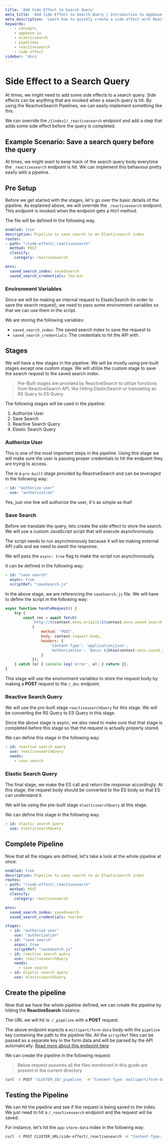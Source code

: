 ```yaml
---
title: 'Add Side Effect to Search Query'
meta_title: 'Add Side Effect to Search Query | Introduction to Appbase.io'
meta_description: 'Learn how to quickly create a side effect with ReactiveSearch Pipelines'
keywords:
    - concepts
    - appbase.io
    - elasticsearch
    - pipelines
    - reactivesearch
    - side effect
sidebar: 'docs'
---
```


# Side Effect to a Search Query

At times, we might need to add some side effects to a search query. Side effects can be anything that are invoked when a search query is hit. By using the ReactiveSearch Pipelines, we can easily implement something like this.

We can override the `/{index}/_reactivesearch` endpoint and add a step that adds some side effect before the query is completed.

## Example Scenario: Save a search query before the query

At times, we might want to keep track of the search query body everytime the `_reactivesearch` endpoint is hit. We can implement this behaviour pretty easily with a pipeline.

## Pre Setup

Before we get started with the stages, let's go over the basic details of the pipeline. As explained above, we will override the `_reactivesearch` endpoint. This endpoint is invoked when the endpoint gets a `POST` method.

The file will be defined in the following way.

```yaml
enabled: true
description: Pipeline to save search to an Elasticsearch index
routes:
- path: "/side-effect/_reactivesearch"
  method: POST
  classify:
    category: reactivesearch

envs:
  saved_search_index: savedsearch
  saved_search_credentials: foo:bar
```

### Environment Variables

Since we will be making an internal request to ElasticSearch (in order to save the search request), we need to pass some environment variables so that we can use them in the script.

We are storing the following variables:

- `saved_search_index`: The saved search index to save the request to
- `saved_search_credentials`: The credentials to hit the API with.

## Stages

We will have a few stages in the pipeline. We will be mostly using pre-built stages except one custom stage. We will utilize the custom stage to save the search request to the saved search index.

> Pre-Built stages are provided by ReactiveSearch to utilize functions from ReactiveSearch API, like hitting ElasticSearch or translating an RS Query to ES Query.

The following stages will be used in the pipeline:

1. Authorize User
2. Save Search
3. Reactive Search Query
4. Elastic Search Query

### Authorize User

This is one of the most important steps in the pipeline. Using this stage we will make sure the user is passing proper credentials to hit the endpoint they are trying to access.

The is a `pre-built` stage provided by ReactiveSearch and can be leveraged in the following way:

```yaml
- id: "authorize user"
  use: "authorization"
```

Yes, just one line will authorize the user, it's as simple as that!

### Save Search

Before we translate the query, lets create the side effect to store the search. We will use a custom JavaScript script that will execute asynchronously.

The script needs to run asynchronously because it will be making external API calls and we need to _await_ the response.

We will pass the `async: true` flag to make the script run asynchronously.

It can be defined in the following way:

```yaml
- id: "save search"
  async: true
  scriptRef: "saveSearch.js"
```

In the above stage, we are referencing the `saveSearch.js` file. We will have to define the script in the following way:

```js
async function handleRequest() {
    try {
        const res = await fetch(
            `http://${context.envs.origin}/${context.envs.saved_search_index}/_doc`,
            {
                method: 'POST',
                body: context.request.body,
                headers: {
                    'Content-Type': 'application/json',
                    'Authorization': `Basic ${btoa(context.envs.saved_search_credentials)}`
                }
            });
    } catch (e) { console.log('error', e); } return {};
}
```

This stage will use the environment variables to store the request body by making a **POST** request to the `/_doc` endpoint.

### Reactive Search Query

We will use the pre-built stage `reactivesearchQuery` for this stage. We will be converting the RS Query to ES Query in this stage.

Since the above stage is async, we also need to make sure that that stage is completed before this stage so that the request is actually properly stored.

We can define this stage in the following way:

```yaml
- id: reactive search query
  use: reactivesearchQuery
  needs:
    - save search
```

### Elastic Search Query

The final stage, we make the ES call and return the response accordingly. At this stage, the request body should be converted to the ES body so that ES can understand it.

We will be using the pre-built stage `elasticsearchQuery` at this stage.

We can define this stage in the following way:

```yaml
- id: elastic search query
  use: elasticsearchQuery
```

## Complete Pipeline

Now that all the stages are defined, let's take a look at the whole pipeline at once:

```yaml
enabled: true
description: Pipeline to save search to an Elasticsearch index
routes:
- path: "/side-effect/_reactivesearch"
  method: POST
  classify:
    category: reactivesearch

envs:
  saved_search_index: savedsearch
  saved_search_credentials: foo:bar

stages:
  - id: "authorize user"
    use: "authorization"
  - id: "save search"
    async: true
    scriptRef: "saveSearch.js"
  - id: reactive search query
    use: reactivesearchQuery
    needs:
      - save search
  - id: elastic search query
    use: elasticsearchQuery
```

## Create the pipeline

Now that we have the whole pipeline defined, we can create the pipeline by hitting the **ReactiveSearch** instance.

The URL we will hit is: `/_pipeline` with a **POST** request.

The above endpoint expects a `multipart/form-data` body with the `pipeline` key containing the path to the pipeline file. All the `scriptRef` files can be passed as a separate key in the form data and will be parsed by the API automatically. [Read more about this endpoint here](https://api.reactivesearch.io/#05fbf00d-1698-4ddf-9ad1-22bc740a5379)

We can create the pipeline in the following request:

> Below request assumes all the files mentioned in this guide are present in the current directory

```sh
curl -X POST 'CLUSTER_ID/_pipeline' -H "Content-Type: multipart/form-data" --form "pipeline=pipeline.yaml" --form "saveSearch.js=saveSearch.js"
```

## Testing the Pipeline

We can hit the pipeline and see if the request is being saved to the index. We just need to hit a `/_reactivesearch` endpoint and the request will be saved.

For instance, let's hit the `app-store-data` index in the following way:

```sh
curl -X POST CLUSTER_URL/side-effect/_reactivesearch -H "Content-Type: application/json" -d '{"query": [{"id": "some ID", "value": "sudoku", "dataField": ["Name", "Description"]}]}'
```